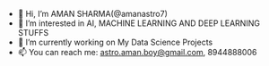 - 👋 Hi, I’m AMAN SHARMA(@amanastro7)
- 👀 I’m interested in AI, MACHINE LEARNING AND DEEP LEARNING STUFFS
- 🌱 I’m currently working on My Data Science Projects
- 📫 You can reach me: astro.aman.boy@gmail.com, 8944888006

<!---
amanastro7/amanastro7 is a ✨ special ✨ repository because its `README.md` (this file) appears on your GitHub profile.
You can click the Preview link to take a look at your changes.
--->
